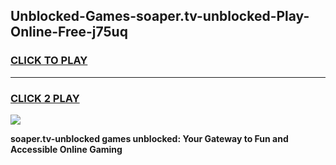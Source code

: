 
## Unblocked-Games-soaper.tv-unblocked-Play-Online-Free-j75uq
<h3>
<a href="https://premium76.site?title=soaper.tv-unblocked&ref=26A">CLICK TO PLAY</a></h3>
<hr>

<h3>
<a href="https://premium76.site?title=soaper.tv-unblocked&ref=26A">CLICK 2 PLAY</a>
  
</h3>

<a href="https://premium76.site?title=soaper.tv-unblocked&ref=26A"><img src="https://clearcache.store/games.png"></a>


**soaper.tv-unblocked games unblocked: Your Gateway to Fun and Accessible Online Gaming**
